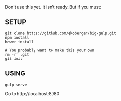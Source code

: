 Don't use this yet. It isn't ready. But if you must:

SETUP
-----

    git clone https://github.com/gkoberger/big-gulp.git
    npm install
    bower install

    # You probably want to make this your own
    rm -rf .git
    git init

USING
-----

    gulp serve

Go to http://localhost:8080

